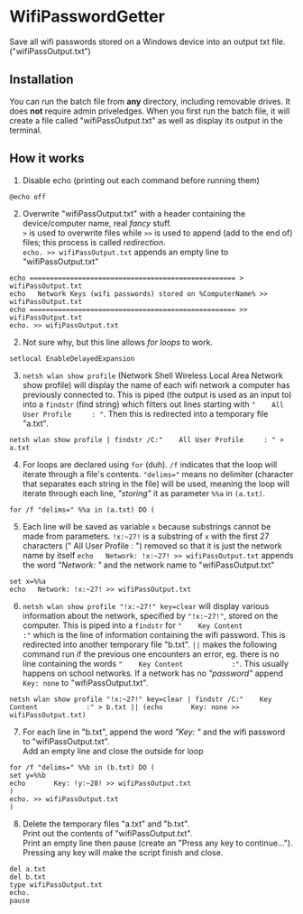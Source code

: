 # WifiPasswordGetter
Save all wifi passwords stored on a Windows device into an output txt file. ("wifiPassOutput.txt")

## Installation
You can run the batch file from __any__ directory, including removable drives. It does __not__ require admin priveledges.
When you first run the batch file, it will create a file called "wifiPassOutput.txt" as well as display its output in the terminal.

## How it works
1. Disable echo (printing out each command before running them)
```batch
@echo off
```
2. Overwrite "wifiPassOutput.txt" with a header containing the device/computer name, real _fancy_ stuff.  
   `>` is used to overwrite files while `>>` is used to append (add to the end of) files; this process is called _redirection_.  
   `echo. >> wifiPassOutput.txt` appends an empty line to "wifiPassOutput.txt"
```batch
echo =================================================== > wifiPassOutput.txt
echo   Network Keys (wifi passwords) stored on %ComputerName% >> wifiPassOutput.txt
echo =================================================== >> wifiPassOutput.txt
echo. >> wifiPassOutput.txt
```
2. Not sure why, but this line allows _for loops_ to work.
```batch
setlocal EnableDelayedExpansion
```
3. `netsh wlan show profile` (Network Shell Wireless Local Area Network show profile) will display the name of each wifi network a computer has previously connected to.
   This is piped (the output is used as an input to) into a `findstr` (find string) which filters out lines starting with `"    All User Profile     : "`.
   Then this is redirected into a temporary file "a.txt".
```batch
netsh wlan show profile | findstr /C:"    All User Profile     : " > a.txt
```
4. For loops are declared using `for` (duh).
   `/f` indicates that the loop will iterate through a file's contents.
   `"delims="` means no delimiter (character that separates each string in the file) will be used, meaning the loop will iterate through each line, _"storing"_ it as parameter `%%a` in `(a.txt)`.
```batch
for /f "delims=" %%a in (a.txt) DO (
```
5. Each line will be saved as variable `x` because substrings cannot be made from parameters.
   `!x:~27!` is a substring of `x` with the first 27 characters ("    All User Profile     : ") removed so that it is just the network name by itself
   `echo   Network: !x:~27! >> wifiPassOutput.txt` appends the word _"Network: "_ and the network name to "wifiPassOutput.txt"
```batch
set x=%%a
echo   Network: !x:~27! >> wifiPassOutput.txt
```
6. `netsh wlan show profile "!x:~27!" key=clear` will display various information about the network, specified by `"!x:~27!"`, stored on the computer.
   This is piped into a `findstr` for `"    Key Content            :"` which is the line of information containing the wifi password.
   This is redirected into another temporary file "b.txt".
   `||` makes the following command run if the previous one encounters an error, eg. there is no line containing the words `"    Key Content            :"`. This usually happens on school networks.
   If a network has no _"password"_ append `       Key: none` to "wifiPassOutput.txt".
```batch
netsh wlan show profile "!x:~27!" key=clear | findstr /C:"    Key Content            :" > b.txt || (echo       Key: none >> wifiPassOutput.txt)
```
7. For each line in "b.txt", append the word _"Key: "_ and the wifi password to "wifiPassOutput.txt".  
   Add an empty line and close the outside for loop
```batch
for /f "delims=" %%b in (b.txt) DO (
set y=%%b
echo       Key: !y:~28! >> wifiPassOutput.txt
)
echo. >> wifiPassOutput.txt
)
```
8. Delete the temporary files "a.txt" and "b.txt".  
   Print out the contents of "wifiPassOutput.txt".  
   Print an empty line then pause (create an "Press any key to continue..."). Pressing any key will make the script finish and close.
```batch
del a.txt
del b.txt
type wifiPassOutput.txt
echo.
pause
```